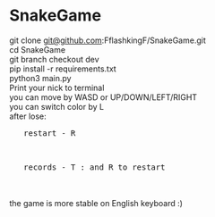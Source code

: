# SnakeGame

git clone git@github.com:FflashkingF/SnakeGame.git   <br />
cd SnakeGame  <br />
git branch checkout dev   <br />
pip install -r requirements.txt   <br />
python3 main.py   <br />
Print your nick to terminal   <br />
you can move by WASD or UP/DOWN/LEFT/RIGHT    <br />
you can switch color by L <br />
after lose:   <br />
<pre>   restart - R</pre>   <br />
<pre>   records - T : and R to restart</pre>  <br />
<br />
the game is more stable on English keyboard :)
